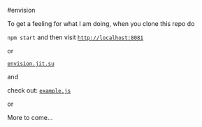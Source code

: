 
#envision

To get a feeling for what I am doing, when you clone this repo do

`npm start` and then visit [`http://localhost:8081`](http://localhost:8081)

or

[`envision.jit.su`](envision.jit.su)

and

check out: [`example.js`](https://github.com/saambarati/envision/blob/master/example/client/example.js)

or


More to come...
